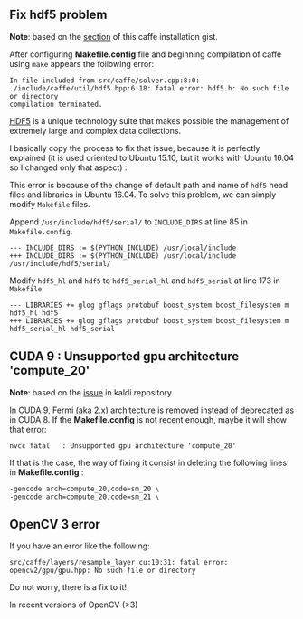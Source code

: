 ## Fix hdf5 problem
__**Note**__: based on the [section](https://gist.github.com/wangruohui/679b05fcd1466bb0937f#fix-hdf5-naming-problem) of this caffe installation gist.

After configuring **Makefile.config** file and beginning compilation of caffe using `make` appears the following error:
```
In file included from src/caffe/solver.cpp:8:0:
./include/caffe/util/hdf5.hpp:6:18: fatal error: hdf5.h: No such file or directory
compilation terminated.
```
[HDF5](https://support.hdfgroup.org/HDF5/whatishdf5.html) is a unique technology suite that makes possible the management of extremely large and complex data collections.

I basically copy the process to fix that issue, because it is perfectly explained (it is used oriented to Ubuntu 15.10, but it works with Ubuntu 16.04 so I changed only that aspect) :

This error is because of the change of default path and name of `hdf5` head files and libraries in Ubuntu 16.04. To solve this problem, we can simply modify `Makefile` files. 

Append `/usr/include/hdf5/serial/` to `INCLUDE_DIRS` at line 85 in `Makefile.config`.
```
--- INCLUDE_DIRS := $(PYTHON_INCLUDE) /usr/local/include
+++ INCLUDE_DIRS := $(PYTHON_INCLUDE) /usr/local/include /usr/include/hdf5/serial/
```

Modify `hdf5_hl` and `hdf5` to `hdf5_serial_hl` and `hdf5_serial` at line 173 in `Makefile`
```
--- LIBRARIES += glog gflags protobuf boost_system boost_filesystem m hdf5_hl hdf5
+++ LIBRARIES += glog gflags protobuf boost_system boost_filesystem m hdf5_serial_hl hdf5_serial
```
## CUDA 9 : Unsupported gpu architecture 'compute_20'
__**Note**__: based on the [issue](https://github.com/kaldi-asr/kaldi/issues/1918) in kaldi repository.

In CUDA 9, Fermi (aka 2.x) architecture is removed instead of deprecated as in CUDA 8. If the **Makefile.config** is not recent enough, maybe it will show that error:
```
nvcc fatal   : Unsupported gpu architecture 'compute_20'
```
If that is the case, the way of fixing it consist in deleting the following lines in **Makefile.config** :
```
-gencode arch=compute_20,code=sm_20 \
-gencode arch=compute_20,code=sm_21 \
```
## OpenCV 3 error
If you have an error like the following:
```
src/caffe/layers/resample_layer.cu:10:31: fatal error: opencv2/gpu/gpu.hpp: No such file or directory
```
Do not worry, there is a fix to it!

In recent versions of OpenCV (>3)
